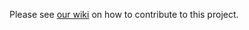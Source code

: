 Please see
[our wiki](https://github.com/microsoft/vscode-mypy/wiki/Contributing-Guide) on
how to contribute to this project.
